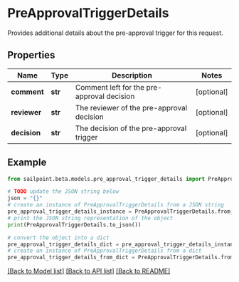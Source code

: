# PreApprovalTriggerDetails

Provides additional details about the pre-approval trigger for this request.

## Properties

Name | Type | Description | Notes
------------ | ------------- | ------------- | -------------
**comment** | **str** | Comment left for the pre-approval decision | [optional] 
**reviewer** | **str** | The reviewer of the pre-approval decision | [optional] 
**decision** | **str** | The decision of the pre-approval trigger | [optional] 

## Example

```python
from sailpoint.beta.models.pre_approval_trigger_details import PreApprovalTriggerDetails

# TODO update the JSON string below
json = "{}"
# create an instance of PreApprovalTriggerDetails from a JSON string
pre_approval_trigger_details_instance = PreApprovalTriggerDetails.from_json(json)
# print the JSON string representation of the object
print(PreApprovalTriggerDetails.to_json())

# convert the object into a dict
pre_approval_trigger_details_dict = pre_approval_trigger_details_instance.to_dict()
# create an instance of PreApprovalTriggerDetails from a dict
pre_approval_trigger_details_from_dict = PreApprovalTriggerDetails.from_dict(pre_approval_trigger_details_dict)
```
[[Back to Model list]](../README.md#documentation-for-models) [[Back to API list]](../README.md#documentation-for-api-endpoints) [[Back to README]](../README.md)


